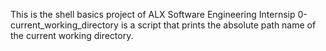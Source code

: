 This is the shell basics project of ALX Software Engineering Internsip
0-current_working_directory is a script that prints the absolute path name of the current working directory.
